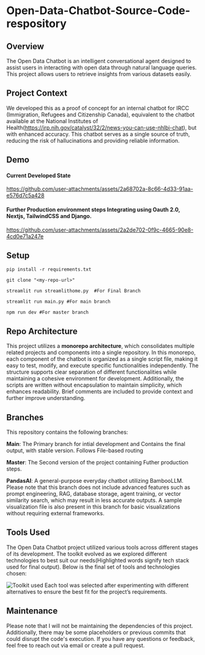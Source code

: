 # Open-Data-Chatbot-Source-Code-respository

## Overview
The Open Data Chatbot is an intelligent conversational agent designed to assist users in interacting with open data through natural language queries. This project allows users to retrieve insights from various datasets easily. 

## Project Context
We developed this as a proof of concept for an internal chatbot for IRCC (Immigration, Refugees and Citizenship Canada), equivalent to the chatbot available at the National Institutes of Health(https://irp.nih.gov/catalyst/32/2/news-you-can-use-nhlbi-chat), but with enhanced accuracy. This chatbot serves as a single source of truth, reducing the risk of hallucinations and providing reliable information.

## Demo
#### Current Developed State 
https://github.com/user-attachments/assets/2a68702a-8c66-4d33-91aa-e576d7c5a428

#### Further Production environment steps Integrating using Oauth 2.0, Nextjs, TailwindCSS and Django.
https://github.com/user-attachments/assets/2a2de702-0f9c-4665-90e8-4cd0e71a247e


## Setup
```pip install -r requirements.txt```

```git clone "<my-repo-url>"```

```streamlit run streamlithome.py  #For Final Branch ```

```streamlit run main.py #For main branch```

```npm run dev #For master branch```

## Repo Architecture 
This project utilizes a **monorepo architecture**, which consolidates multiple related projects and components into a single repository.
In this monorepo, each component of the chatbot is organized as a single script file, making it easy to test, modify, and execute specific functionalities independently. The structure supports clear separation of different functionalities while maintaining a cohesive environment for development. Additionally, the scripts are written without encapsulation to maintain simplicity, which enhances readability. Brief comments are included to provide context and further improve understanding.


## Branches
This repository contains the following branches:

**Main**: The Primary branch for intial development and Contains the final output, with stable version. Follows File-based routing

**Master**: The Second version of the project containing Futher production steps.

**PandasAI**: A general-purpose everyday chatbot utilizing BambooLLM. Please note that this branch does not include advanced features such as prompt engineering, RAG, database storage, agent training, or vector similarity search, which may result in less accurate outputs. A sample visualization file is also present in this branch for basic visualizations without requiring external frameworks.

## Tools Used
The Open Data Chatbot project utilized various tools across different stages of its development. The toolkit evolved as we explored different technologies to best suit our needs(Highlighted words signify tech stack used for final output). Below is the final set of tools and technologies chosen:

![Toolkit used](https://github.com/user-attachments/assets/350f452d-3ba2-4c3d-8019-9203f50d29f1)
Each tool was selected after experimenting with different alternatives to ensure the best fit for the project’s requirements.

## Maintenance
Please note that I will not be maintaining the dependencies of this project. Additionally, there may be some placeholders or previous commits that could disrupt the code's execution. If you have any questions or feedback, feel free to reach out via email or create a pull request.
